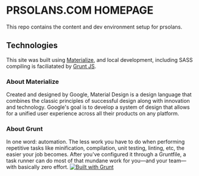 # PRSOLANS.COM HOMEPAGE
This repo contains the content and dev environment setup for prsolans.

## Technologies
This site was built using [Materialize][1], and local development, including SASS compiling is faciliatated by [Grunt JS][2].

### About Materialize
Created and designed by Google, Material Design is a design language that combines the classic principles of successful design along with innovation and technology. Google's goal is to develop a system of design that allows for a unified user experience across all their products on any platform.

### About Grunt
In one word: automation. The less work you have to do when performing repetitive tasks like minification, compilation, unit testing, linting, etc, the easier your job becomes. After you've configured it through a Gruntfile, a task runner can do most of that mundane work for you—and your team—with basically zero effort.
[![Built with Grunt](https://cdn.gruntjs.com/builtwith.png)](http://gruntjs.com/)

[1]: http://materializecss.com/
[2]: http://gruntjs.com/